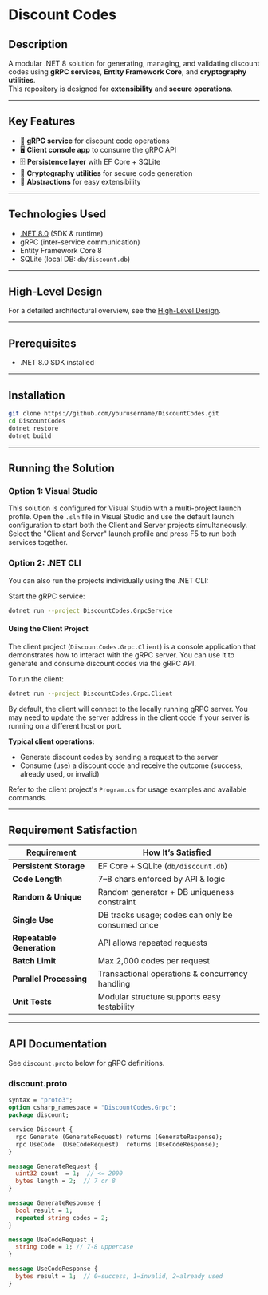 # Discount Codes

## Description
A modular .NET 8 solution for generating, managing, and validating discount codes using **gRPC services**, **Entity Framework Core**, and **cryptography utilities**.  
This repository is designed for **extensibility** and **secure operations**.

---

## Key Features
- 🚀 **gRPC service** for discount code operations  
- 🖥️ **Client console app** to consume the gRPC API  
- 🗄️ **Persistence layer** with EF Core + SQLite  
- 🔐 **Cryptography utilities** for secure code generation  
- 🧩 **Abstractions** for easy extensibility  

---

## Technologies Used
- [.NET 8.0](https://dotnet.microsoft.com/en-us/download/dotnet/8.0) (SDK & runtime)  
- gRPC (inter-service communication)  
- Entity Framework Core 8  
- SQLite (local DB: `db/discount.db`)   

---

## High-Level Design
For a detailed architectural overview, see the [High-Level Design](HIGH-LEVEL-DESIGN.md).

---

## Prerequisites
- .NET 8.0 SDK installed  

---

## Installation
```sh
git clone https://github.com/yourusername/DiscountCodes.git
cd DiscountCodes
dotnet restore
dotnet build
```

---

## Running the Solution

### Option 1: Visual Studio
This solution is configured for Visual Studio with a multi-project launch profile.
Open the `.sln` file in Visual Studio and use the default launch configuration to start both the Client and Server projects simultaneously. Select the "Client and Server" launch profile and press F5 to run both services together.

### Option 2: .NET CLI
You can also run the projects individually using the .NET CLI:

Start the gRPC service:
```sh
dotnet run --project DiscountCodes.GrpcService
```

#### Using the Client Project
The client project (`DiscountCodes.Grpc.Client`) is a console application that demonstrates how to interact with the gRPC server. You can use it to generate and consume discount codes via the gRPC API.

To run the client:
```sh
dotnet run --project DiscountCodes.Grpc.Client
```

By default, the client will connect to the locally running gRPC server. You may need to update the server address in the client code if your server is running on a different host or port.

**Typical client operations:**
- Generate discount codes by sending a request to the server
- Consume (use) a discount code and receive the outcome (success, already used, or invalid)

Refer to the client project's `Program.cs` for usage examples and available commands.

---

## Requirement Satisfaction

| Requirement              | How It’s Satisfied |
|---------------------------|---------------------|
| **Persistent Storage**    | EF Core + SQLite (`db/discount.db`) |
| **Code Length**           | 7–8 chars enforced by API & logic |
| **Random & Unique**       | Random generator + DB uniqueness constraint |
| **Single Use**            | DB tracks usage; codes can only be consumed once |
| **Repeatable Generation** | API allows repeated requests |
| **Batch Limit**           | Max 2,000 codes per request |
| **Parallel Processing**   | Transactional operations & concurrency handling |
| **Unit Tests**            | Modular structure supports easy testability |

---

## API Documentation
See `discount.proto` below for gRPC definitions.

### discount.proto
```proto
syntax = "proto3";
option csharp_namespace = "DiscountCodes.Grpc";
package discount;

service Discount {
  rpc Generate (GenerateRequest) returns (GenerateResponse);
  rpc UseCode  (UseCodeRequest)  returns (UseCodeResponse);
}

message GenerateRequest {
  uint32 count  = 1;  // <= 2000
  bytes length = 2;  // 7 or 8
}

message GenerateResponse {
  bool result = 1; 
  repeated string codes = 2;
}

message UseCodeRequest {
  string code = 1; // 7-8 uppercase
}

message UseCodeResponse {
  bytes result = 1;  // 0=success, 1=invalid, 2=already used
}
```
